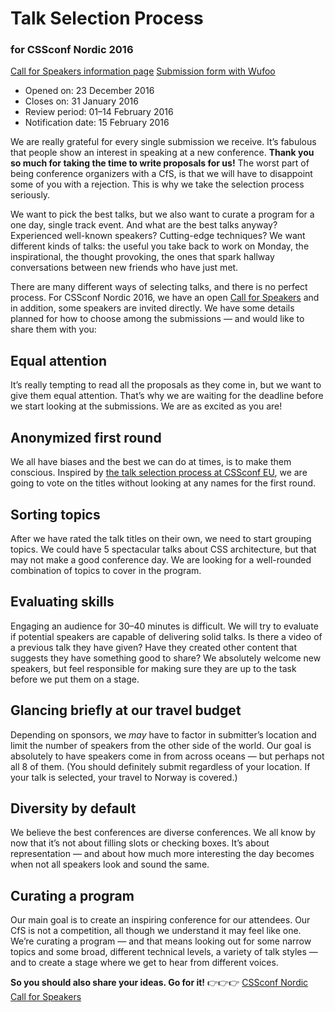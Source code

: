 # Talk Selection Process
### for CSSconf Nordic 2016

[Call for Speakers information page](http://cssconf.no/call-for-speakers)
[Submission form with Wufoo](https://cssconfno.wufoo.eu/forms/call-for-speakers/)

* Opened on: 23 December 2016
* Closes on: 31 January 2016
* Review period: 01–14 February 2016
* Notification date: 15 February 2016

We are really grateful for every single submission we receive. It’s fabulous that people show an interest in speaking at a new conference. **Thank you so much for taking the time to write proposals for us!** The worst part of being conference organizers with a CfS, is that we will have to disappoint some of you with a rejection. This is why we take the selection process seriously.

We want to pick the best talks, but we also want to curate a program for a one day, single track event. And what are the best talks anyway? Experienced well-known speakers? Cutting-edge techniques? We want different kinds of talks: the useful you take back to work on Monday, the inspirational, the thought provoking, the ones that spark hallway conversations between new friends who have just met.

There are many different ways of selecting talks, and there is no perfect process. For CSSconf Nordic 2016, we have an open [Call for Speakers](http://cssconf.no/call-for-speakers) and in addition, some speakers are invited directly. We have some details planned for how to choose among the submissions — and would like to share them with you:

## Equal attention
It’s really tempting to read all the proposals as they come in, but we want to give them equal attention. That’s why we are waiting for the deadline before we start looking at the submissions. We are as excited as you are!

## Anonymized first round
We all have biases and the best we can do at times, is to make them conscious. Inspired by [the talk selection process at CSSconf EU](http://blog.cssconf.eu/2015/08/15/a-talk-selection-process-explained/), we are going to vote on the titles without looking at any names for the first round.

## Sorting topics
After we have rated the talk titles on their own, we need to start grouping topics. We could have 5 spectacular talks about CSS architecture, but that may not make a good conference day. We are looking for a well-rounded combination of topics to cover in the program.

## Evaluating skills
Engaging an audience for 30–40 minutes is difficult. We will try to evaluate if potential speakers are capable of delivering solid talks. Is there a video of a previous talk they have given? Have they created other content that suggests they have something good to share? We absolutely welcome new speakers, but feel responsible for making sure they are up to the task before we put them on a stage.

## Glancing briefly at our travel budget
Depending on sponsors, we *may* have to factor in submitter’s location and limit the number of speakers from the other side of the world. Our goal is absolutely to have speakers come in from across oceans — but perhaps not all 8 of them. (You should definitely submit regardless of your location. If your talk is selected, your travel to Norway is covered.)

## Diversity by default
We believe the best conferences are diverse conferences. We all know by now that it’s not about filling slots or checking boxes. It’s about representation — and about how much more interesting the day becomes when not all speakers look and sound the same.

## Curating a program
Our main goal is to create an inspiring conference for our attendees. Our CfS is not a competition, all though we understand it may feel like one. We’re curating a program — and that means looking out for some narrow topics and some broad, different technical levels, a variety of talk styles — and to create a stage where we get to hear from different voices.

**So you should also share your ideas. Go for it!** 👉👉👉 [CSSconf Nordic Call for Speakers](http://cssconf.no/call-for-speakers)
